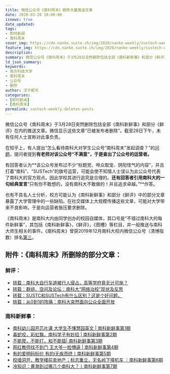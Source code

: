 ```yaml
---
title: 微信公众号《南科周末》删除大量推送文章
date: 2020-03-28 18:00:00
isnews: true
date_updated:
tags:
- 即时新闻
- 南科周末
cover_img: https://cdn.nanke.suste.ch/img/2020/nanke-weekly/sustech-weekly-deletes-post.png
feature_img: https://cdn.nanke.suste.ch/img/2020/nanke-weekly/sustech-weekly-deletes-post.png
description:
summary: 微信公众号《南科周末》于3月28日突然删除包括全部《南科新鲜事》和部分《鲜评》在内的推送文章。截至28日下午，未有任何人士宣称对此事负责。
ld_json_summary:
keywords:
- 南方科技大学
- 南科周末
- 公众号
- 删除
author: 淳于妮可
categories:
- [即时新闻]
- [南科周末]
permalink: sustech-weekly-deletes-posts
---
```

微信公众号《南科周末》于3月28日突然删除包括全部《南科新鲜事》和部分《鲜评》在内的推送文章。微信显示这些文章“已被发布者删除”。截至28日下午，未有任何人士宣称对此事负责。

在知乎上，有人提出“怎么看待南科大对学生公众号“南科周末”发起调查？”的[问题](https://archive.is/mRXbT)，提问者提到**有老师对该公众号“不满意”，于是查出了公众号的运营者。**

有回答者认为**该公众号发布过不少“标题党、哗众取宠、阴阳怪气的内容”，并且打着“南科”、“SUSTech”的旗号运营，可能会使不知情人士误认为此公众号代表了南科大的官方观点。因此学校其进行追究是合理的。**还有回答者引用南科大的一句经典宣言**“只有你不敢想的，没有南科大不敢做的！并且追求卓越。”**作答。

也有不具名人士分析，校方可能认为《南科新鲜事》和部分《鲜评》中的部分文章暴露了大学管理中的一些缺陷。在社交媒体上大规模传播这些文章，可能对大学带来不良影响，于是向运营者施压要求删除。

《南科周末》是南科大内由同学创办的校园自媒体，其口号是“不错过南科大的每件新鲜事”，其包括《南科新鲜事》，《鲜评》，《图槽》等栏目，并一般推送与南科大师生相关的事件。《南科周末》曾获2019年12月南科大校内微信公众号（清博指数）排名[第三](https://archive.is/YPcZK)。

## 附件：《南科周末》所删除的部分文章：
### 鲜评：
* [转载：南科大自行车道被行人侵占，高等学府竟无计可施？](https://nanke.suste.ch/2020/03/23/nanke-weekly-archive-01-bicycle-lane-blocked-by-pedestrians/)
* [转载：群组、空间及论坛：南科大“网络治校”现状及反思](https://nanke.suste.ch/2020/03/23/nanke-weekly-archive-02-manage-sustech-online)
* [转载：SUSTC和SUSTech有什么区别？这是个好问题。](https://nanke.suste.ch/2020/03/23/nanke-weekly-archive-04-sustech-or-sustc)
* [转载：从0到1的阵痛：南科大突然面向公众全面开放](https://nanke.suste.ch/2020/03/23/nanke-weekly-archive-06-sustech-open-to-public)

### 南科新鲜事：
* [南科幼儿园开芯片课 大学生不懂慧园英文 | 南科新鲜事第1期](https://archive.is/74EaG)
* [毒蛇咬，彩虹飘，南科学子有妙招 | 南科新鲜事第2期](https://archive.is/kTjnm)
* [不能爬，不能打，和不能插| 南科新鲜事第3期](https://archive.is/87jbn)
* [网红教师找不到门 王大爷一脸懵逼 | 南科新鲜事第4期](https://archive.is/KwDMI)
* [有的爱明码标价 有的i无疾而终丨南科新鲜事第5期](https://archive.is/99Yb4)
* [校墙洞开，教学楼前卖地产；标志重立，无名岭下撞机车 ｜南科新鲜事第6期](https://archive.is/n1ipr)
* [冷知识：黄渤到过哪几个南科大？丨南科新鲜事第7期](https://archive.is/ZqC0M)
